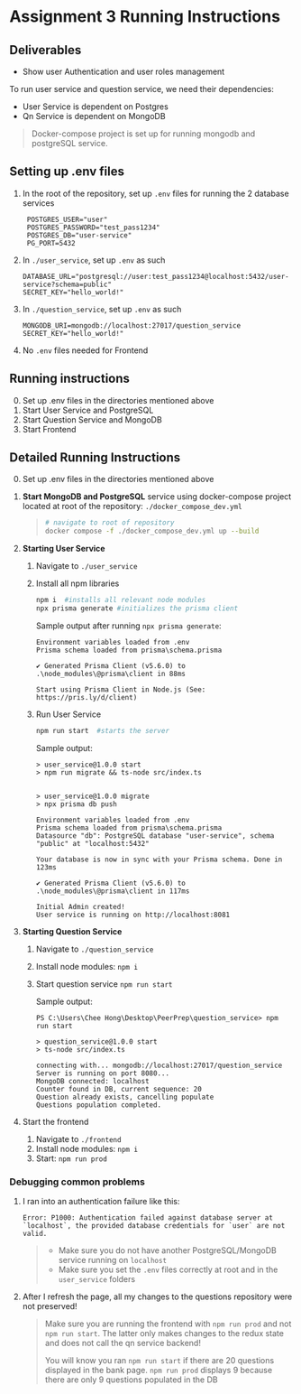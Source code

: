 # Assignment 3 Running Instructions

## Deliverables

- Show user Authentication and user roles management

To run user service and question service, we need their dependencies:
- User Service is dependent on Postgres
- Qn Service is dependent on MongoDB

> Docker-compose project is set up for running mongodb and postgreSQL service.

## Setting up .env files
1. In the root of the repository, set up `.env` files for running the 2 database services
   ```.env
    POSTGRES_USER="user"
    POSTGRES_PASSWORD="test_pass1234"
    POSTGRES_DB="user-service"
    PG_PORT=5432
   ```

2. In `./user_service`, set up `.env` as such
    ```
    DATABASE_URL="postgresql://user:test_pass1234@localhost:5432/user-service?schema=public"
    SECRET_KEY="hello_world!"
    ```

3. In `./question_service`, set up `.env` as such

    ```
    MONGODB_URI=mongodb://localhost:27017/question_service
    SECRET_KEY="hello_world!"
    ```

4. No `.env` files needed for Frontend

## Running instructions
0. Set up .env files in the directories mentioned above
1. Start User Service and PostgreSQL 
2. Start Question Service and MongoDB
3. Start Frontend


## Detailed Running Instructions
0. Set up .env files in the directories mentioned above

1. **Start MongoDB and PostgreSQL** service using docker-compose project located at root of the repository: `./docker_compose_dev.yml`

    > ```bash
    > # navigate to root of repository
    > docker compose -f ./docker_compose_dev.yml up --build
    >  ```

2. **Starting User Service**
   1. Navigate to `./user_service`
   2. Install all npm libraries
        ```bash
        npm i  #installs all relevant node modules
        npx prisma generate #initializes the prisma client
        ```

        Sample output after running `npx prisma generate`:
        ```
        Environment variables loaded from .env
        Prisma schema loaded from prisma\schema.prisma
        
        ✔ Generated Prisma Client (v5.6.0) to .\node_modules\@prisma\client in 88ms
        
        Start using Prisma Client in Node.js (See: https://pris.ly/d/client)
        ```

    3. Run User Service
        ```bash
        npm run start  #starts the server
        ```

        Sample output:
        ```
        > user_service@1.0.0 start
        > npm run migrate && ts-node src/index.ts


        > user_service@1.0.0 migrate
        > npx prisma db push

        Environment variables loaded from .env
        Prisma schema loaded from prisma\schema.prisma
        Datasource "db": PostgreSQL database "user-service", schema "public" at "localhost:5432"

        Your database is now in sync with your Prisma schema. Done in 123ms

        ✔ Generated Prisma Client (v5.6.0) to .\node_modules\@prisma\client in 117ms

        Initial Admin created!
        User service is running on http://localhost:8081
        ```

3. **Starting Question Service**
   1. Navigate to `./question_service`
   2. Install node modules: `npm i`
   3. Start question service `npm run start`
        
        Sample output:

        ```
        PS C:\Users\Chee Hong\Desktop\PeerPrep\question_service> npm run start

        > question_service@1.0.0 start
        > ts-node src/index.ts

        connecting with... mongodb://localhost:27017/question_service
        Server is running on port 8080...
        MongoDB connected: localhost
        Counter found in DB, current sequence: 20
        Question already exists, cancelling populate
        Questions population completed.
        ```

4. Start the frontend
   1. Navigate to `./frontend`
   2. Install node modules: `npm i`
   3. Start: `npm run prod`

### Debugging common problems

1.  I ran into an authentication failure like this:
    ```
    Error: P1000: Authentication failed against database server at `localhost`, the provided database credentials for `user` are not valid.
    ```

    > -  Make sure you do not have another PostgreSQL/MongoDB service running on `localhost`
    > - Make sure you set the `.env` files correctly at root and in the `user_service` folders

2. After I refresh the page, all my changes to the questions repository were not preserved!
   > Make sure you are running the frontend with `npm run prod` and not `npm run start`. The latter only makes changes to the redux state and does not call the qn service backend!
   >
   > You will know you ran `npm run start` if there are 20 questions displayed in the bank page. 
   > `npm run prod` displays 9 because there are only 9 questions populated in the DB
